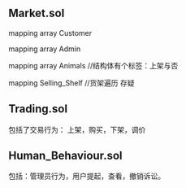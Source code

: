 Market.sol
-------

mapping array Customer 

mapping array Admin

mapping array Animals  //结构体有个标签：上架与否

mapping Selling_Shelf   //货架遍历 存疑


Trading.sol 
------
包括了交易行为： 上架，购买，下架，调价



Human_Behaviour.sol 
-------
包括：管理员行为，用户提起，查看，撤销诉讼。



